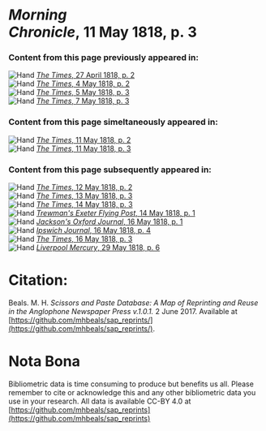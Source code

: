 # *Morning Chronicle*, 11 May 1818, p. 3  
  
### Content from this page previously appeared in:  
![Hand](http://scissorsandpaste.net/wp-content/uploads/2017/06/smallhandpointer.png) [*The Times*, 27 April 1818, p. 2](https://mhbeals.github.io/sap_html/The-Times/The-Times-27-April-1818-p-2)  
![Hand](http://scissorsandpaste.net/wp-content/uploads/2017/06/smallhandpointer.png) [*The Times*, 4 May 1818, p. 2](https://mhbeals.github.io/sap_html/The-Times/The-Times-4-May-1818-p-2)  
![Hand](http://scissorsandpaste.net/wp-content/uploads/2017/06/smallhandpointer.png) [*The Times*, 5 May 1818, p. 3](https://mhbeals.github.io/sap_html/The-Times/The-Times-5-May-1818-p-3)  
![Hand](http://scissorsandpaste.net/wp-content/uploads/2017/06/smallhandpointer.png) [*The Times*, 7 May 1818, p. 3](https://mhbeals.github.io/sap_html/The-Times/The-Times-7-May-1818-p-3)  
  
### Content from this page simeltaneously appeared in:  
![Hand](http://scissorsandpaste.net/wp-content/uploads/2017/06/smallhandpointer.png) [*The Times*, 11 May 1818, p. 2](https://mhbeals.github.io/sap_html/The-Times/The-Times-11-May-1818-p-2)  
![Hand](http://scissorsandpaste.net/wp-content/uploads/2017/06/smallhandpointer.png) [*The Times*, 11 May 1818, p. 3](https://mhbeals.github.io/sap_html/The-Times/The-Times-11-May-1818-p-3)  
  
### Content from this page subsequently appeared in:  
![Hand](http://scissorsandpaste.net/wp-content/uploads/2017/06/smallhandpointer.png) [*The Times*, 12 May 1818, p. 2](https://mhbeals.github.io/sap_html/The-Times/The-Times-12-May-1818-p-2)  
![Hand](http://scissorsandpaste.net/wp-content/uploads/2017/06/smallhandpointer.png) [*The Times*, 13 May 1818, p. 3](https://mhbeals.github.io/sap_html/The-Times/The-Times-13-May-1818-p-3)  
![Hand](http://scissorsandpaste.net/wp-content/uploads/2017/06/smallhandpointer.png) [*The Times*, 14 May 1818, p. 3](https://mhbeals.github.io/sap_html/The-Times/The-Times-14-May-1818-p-3)  
![Hand](http://scissorsandpaste.net/wp-content/uploads/2017/06/smallhandpointer.png) [*Trewman's Exeter Flying Post*, 14 May 1818, p. 1](https://mhbeals.github.io/sap_html/Trewman's-Exeter-Flying-Post/Trewman's-Exeter-Flying-Post-14-May-1818-p-1)  
![Hand](http://scissorsandpaste.net/wp-content/uploads/2017/06/smallhandpointer.png) [*Jackson's Oxford Journal*, 16 May 1818, p. 1](https://mhbeals.github.io/sap_html/Jackson's-Oxford-Journal/Jackson's-Oxford-Journal-16-May-1818-p-1)  
![Hand](http://scissorsandpaste.net/wp-content/uploads/2017/06/smallhandpointer.png) [*Ipswich Journal*, 16 May 1818, p. 4](https://mhbeals.github.io/sap_html/Ipswich-Journal/Ipswich-Journal-16-May-1818-p-4)  
![Hand](http://scissorsandpaste.net/wp-content/uploads/2017/06/smallhandpointer.png) [*The Times*, 16 May 1818, p. 3](https://mhbeals.github.io/sap_html/The-Times/The-Times-16-May-1818-p-3)  
![Hand](http://scissorsandpaste.net/wp-content/uploads/2017/06/smallhandpointer.png) [*Liverpool Mercury*, 29 May 1818, p. 6](https://mhbeals.github.io/sap_html/Liverpool-Mercury/Liverpool-Mercury-29-May-1818-p-6)  


# Citation: 

Beals. M. H. *Scissors and Paste Database: A Map of Reprinting and Reuse in the Anglophone Newspaper Press v.1.0.1.* 2 June 2017. Available at [https://github.com/mhbeals/sap_reprints/](https://github.com/mhbeals/sap_reprints/). 

# Nota Bona

Bibliometric data is time consuming to produce but benefits us all. Please remember to cite or acknowledge this and any other bibliometric data you use in your research. All data is available CC-BY 4.0 at [https://github.com/mhbeals/sap_reprints](https://github.com/mhbeals/sap_reprints)